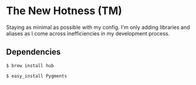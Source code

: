 # The New Hotness (TM)

Staying as minimal as possible with my config. I'm only adding libraries and aliases as I come across inefficiencies in my development process.

## Dependencies

`$ brew install hub`

`$ easy_install Pygments`
